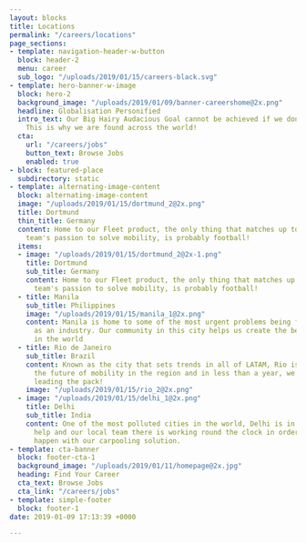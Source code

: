 ```yaml
---
layout: blocks
title: Locations
permalink: "/careers/locations"
page_sections:
- template: navigation-header-w-button
  block: header-2
  menu: career
  sub_logo: "/uploads/2019/01/15/careers-black.svg"
- template: hero-banner-w-image
  block: hero-2
  background_image: "/uploads/2019/01/09/banner-careershome@2x.png"
  headline: Globalisation Personified
  intro_text: Our Big Hairy Audacious Goal cannot be achieved if we don't think Global.
    This is why we are found across the world!
  cta:
    url: "/careers/jobs"
    button_text: Browse Jobs
    enabled: true
- block: featured-place
  subdirectory: static
- template: alternating-image-content
  block: alternating-image-content
  image: "/uploads/2019/01/15/dortmund_2@2x.png"
  title: Dortmund
  thin_title: Germany
  content: Home to our Fleet product, the only thing that matches up to our local
    team's passion to solve mobility, is probably football!
  items:
  - image: "/uploads/2019/01/15/dortmund_2@2x-1.png"
    title: Dortmund
    sub_title: Germany
    content: Home to our Fleet product, the only thing that matches up to our local
      team's passion to solve mobility, is probably football!
  - title: Manila
    sub_title: Philippines
    image: "/uploads/2019/01/15/manila_1@2x.png"
    content: Manila is home to some of the most urgent problems being faced by mobility
      as an industry. Our community in this city helps us create the best solutions
      in the world
  - title: Rio de Janeiro
    sub_title: Brazil
    content: Known as the city that sets trends in all of LATAM, Rio is our bet on
      the future of mobility in the region and in less than a year, we're already
      leading the pack!
    image: "/uploads/2019/01/15/rio_2@2x.png"
  - image: "/uploads/2019/01/15/delhi_1@2x.png"
    title: Delhi
    sub_title: India
    content: One of the most polluted cities in the world, Delhi is in dire need of
      help and our local team there is working round the clock in order to make it
      happen with our carpooling solution.
- template: cta-banner
  block: footer-cta-1
  background_image: "/uploads/2019/01/11/homepage@2x.jpg"
  heading: Find Your Career
  cta_text: Browse Jobs
  cta_link: "/careers/jobs"
- template: simple-footer
  block: footer-1
date: 2019-01-09 17:13:39 +0000

---
```

